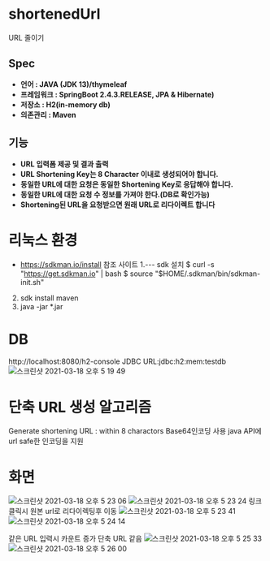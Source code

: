 # shortenedUrl
URL 줄이기

## Spec
- **언어 : JAVA (JDK 13)/thymeleaf**
- **프레임워크 : SpringBoot 2.4.3.RELEASE, JPA & Hibernate)**
- **저장소 : H2(in-memory db)**
- **의존관리 : Maven**

## 기능
- **URL 입력폼 제공 및 결과 출력**
- **URL Shortening Key는 8 Character 이내로 생성되어야 합니다.**
- **동일한 URL에 대한 요청은 동일한 Shortening Key로 응답해야 합니다.**
- **동일한 URL에 대한 요청 수 정보를 가져야 한다.(DB로 확인가능)**
- **Shortening된 URL을 요청받으면 원래 URL로 리다이렉트 합니다**

# 리눅스 환경
* https://sdkman.io/install 참조 사이트
1.--- sdk 설치
$ curl -s "https://get.sdkman.io" | bash
$ source "$HOME/.sdkman/bin/sdkman-init.sh"
2. sdk install maven
3. java -jar *.jar

# DB
http://localhost:8080/h2-console
JDBC URL:jdbc:h2:mem:testdb
![스크린샷 2021-03-18 오후 5 19 49](https://user-images.githubusercontent.com/60101005/111593745-9fb00f00-880d-11eb-8f78-996fb3e3b3a2.png)

# 단축 URL 생성 알고리즘
Generate shortening URL : within 8 charactors
Base64인코딩 사용
java API에 url safe한 인코딩을 지원

# 화면
![스크린샷 2021-03-18 오후 5 23 06](https://user-images.githubusercontent.com/60101005/111594188-13521c00-880e-11eb-9ac9-e7585c06602b.png)
![스크린샷 2021-03-18 오후 5 23 24](https://user-images.githubusercontent.com/60101005/111594205-1c42ed80-880e-11eb-8d6f-310b6d9f4925.png)
링크 클릭시 원본 url로 리다이렉팅후 이동
![스크린샷 2021-03-18 오후 5 23 41](https://user-images.githubusercontent.com/60101005/111594229-27961900-880e-11eb-89ac-b16dab31e5c6.png)
![스크린샷 2021-03-18 오후 5 24 14](https://user-images.githubusercontent.com/60101005/111594306-3f6d9d00-880e-11eb-9dde-dffe5510273d.png)

같은 URL 입력시 카운트 증가 단축 URL 같음
![스크린샷 2021-03-18 오후 5 25 33](https://user-images.githubusercontent.com/60101005/111594468-72b02c00-880e-11eb-82ae-503555128c92.png)
![스크린샷 2021-03-18 오후 5 26 00](https://user-images.githubusercontent.com/60101005/111594499-7ba0fd80-880e-11eb-8427-535a3affef32.png)


